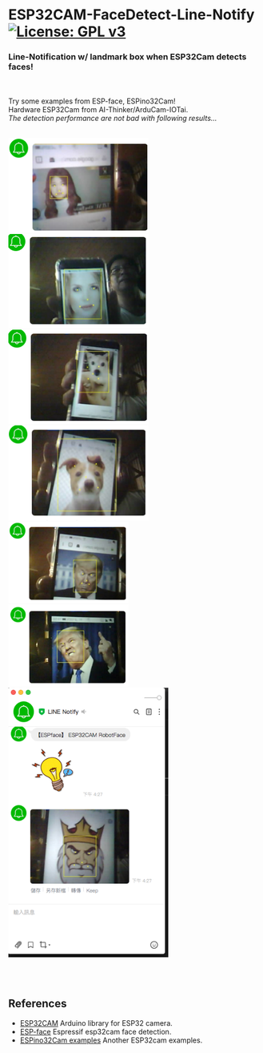 # ESP32CAM-FaceDetect-Line-Notify [![License: GPL v3](https://img.shields.io/badge/License-GPLv3-blue.svg)](https://www.gnu.org/licenses/gpl-3.0)<br>

### Line-Notification w/ landmark box when ESP32Cam detects faces! ###
 
<br><br>
Try some examples from ESP-face, ESPino32Cam!<br>
Hardware ESP32Cam from AI-Thinker/ArduCam-IOTai. <br>
_The detection performance are not bad with following results..._ 
<br><br>
 
 
<img src="pictures/faceZU.png" width=280 /> <img src="pictures/faceWWomen.png" width=280 /> <br>
<img src="pictures/faceDoggy.png" width=280/> <img src="pictures/faceDog.png" width=280/> <br>
<img src="pictures/faceTrump.png" width=240/> <br>
<img src="pictures/faceTrumpFK.png" width=240/> <img src="pictures/faceKingLine.png" width=320/>
 
<br><br>

## References
  - [ESP32CAM](https://github.com/espressif/esp32-camera)  Arduino library for ESP32 camera.
  - [ESP-face](https://github.com/espressif/esp-face)  Espressif esp32cam face detection.
  - [ESPino32Cam examples](https://github.com/ThaiEasyElec/ESPino32/tree/master/examples/camera)  Another ESP32cam examples.
